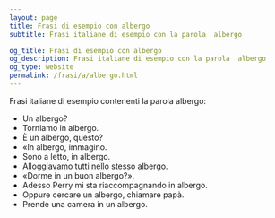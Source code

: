 ```yaml
---
layout: page
title: Frasi di esempio con albergo 
subtitle: Frasi italiane di esempio con la parola  albergo

og_title: Frasi di esempio con albergo 
og_description: Frasi italiane di esempio con la parola  albergo
og_type: website
permalink: /frasi/a/albergo.html
---
```


Frasi italiane di esempio contenenti la parola albergo:


- Un albergo?
- Torniamo in albergo.
- È un albergo, questo?
- «In albergo, immagino.
- Sono a letto, in albergo.
- Alloggiavamo tutti nello stesso albergo.
- «Dorme in un buon albergo?».
- Adesso Perry mi sta riaccompagnando in albergo.
- Oppure cercare un albergo, chiamare papà.
- Prende una camera in un albergo.
